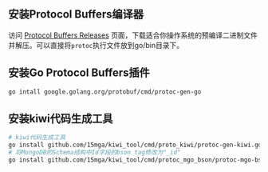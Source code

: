 ## 安装Protocol Buffers编译器

访问 [Protocol Buffers Releases](https://github.com/protocolbuffers/protobuf/releases) 页面，下载适合你操作系统的预编译二进制文件并解压。可以直接将`protoc`执行文件放到go/bin目录下。

## 安装Go Protocol Buffers插件

```bash
go intall google.golang.org/protobuf/cmd/protoc-gen-go
```

## 安装kiwi代码生成工具

```bash
# kiwi代码生成工具
go install github.com/15mga/kiwi_tool/cmd/proto_kiwi/protoc-gen-kiwi.go
# 将MongoDB的Schema结构中Id字段的bson tag修改为"_id"
go install github.com/15mga/kiwi_tool/cmd/protoc_mgo_bson/protoc-mgo-bson.go
```
